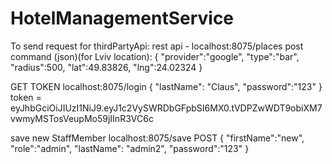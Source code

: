 # HotelManagementService

To send request for thirdPartyApi:
rest api - localhost:8075/places
post command (json)(for Lviv location):
{
 "provider":"google",
  "type":"bar",
  "radius":500,
  "lat":49.83826,
  "lng":24.02324
}

GET TOKEN
localhost:8075/login
{
	"lastName": "Claus",
	"password":"123"
}
token = eyJhbGciOiJIUzI1NiJ9.eyJ1c2VySWRDbGFpbSI6MX0.tVDPZwWDT9obiXM7vwmyMSTosVeupMo59jIInR3VC6c

save new StaffMember
localhost:8075/save
POST 
{
	"firstName":"new",
	"role":"admin",
	"lastName": "admin2",
	"password":"123"
}